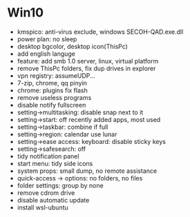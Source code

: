 # Win10

* kmspico: anti-virus exclude, windows SECOH-QAD.exe.dll
* power plan: no sleep
* desktop bgcolor, desktop icon(ThisPc)
* add english languge
* feature: add smb 1.0 server, linux, virtual platform
* remove ThisPc folders, fix dup drives in explorer
* vpn registry: assumeUDP...
* 7-zip, chrome, qq pinyin
* chrome: plugins fix flash
* remove useless programs
* disable notify fullscreen
* setting->multitasking: disable snap next to it
* setting->start: off recently added apps, most used
* setting->taskbar: combine if full
* setting->region: calendar use lunar
* setting->ease access: keyboard: disable sticky keys
* setting->safesearch: off
* tidy notification panel
* start menu: tidy side icons
* system props: small dump, no remote assistance
* quick-access -> options: no folders, no files
* folder settings: group by none
* remove cdrom drive
* disable automatic update
* install wsl-ubuntu
